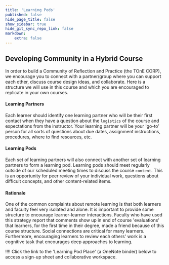 ```yaml
---
title: 'Learning Pods'
published: false
hide_page_title: false
show_sidebar: true
hide_git_sync_repo_link: false
markdown:
    extra: false
---
```


## Developing Community in a Hybrid Course

In order to build a Community of Reflection and Practice (the TOnE CORP), we encourage you to connect with a partner/group where you can support each other, discuss course design ideas, and collaborate. Here is a structure we will use in this course and which you are encouraged to replicate in your own courses.

#### Learning Partners

Each learner should identify one learning partner who will be their first contact when they have a question about the `logistics` of the course and expectations from the instructor. Your learning partner will be your 'go-to' person for all sorts of questions about due dates, assignment instructions, procedures, where to find resources, etc.

#### Learning Pods

Each set of learning partners will also connect with another set of learning partners to form a learning pod. Learning pods should meet regularly outside of our scheduled meeting times to discuss the course `content`. This is an opportunity for peer review of your individual work, questions about difficult concepts, and other content-related items.

#### Rationale
One of the common complaints about remote learning is that both learners and faculty feel very isolated and alone. It is important to provide some structure to encourage learner-learner interactions. Faculty who have used this strategy report that comments show up in end of course 'evaluations' that learners, for the first time in their degree, made a friend because of this course structure. Social connections are critical for many learners. Furthermore, encouraging learners to review each others' work is a cognitive task that encourages deep approaches to learning.

!!!! Click the link to the 'Learning Pod Place' (a OneNote binder) below to access a sign-up sheet and collaborative workspace.
